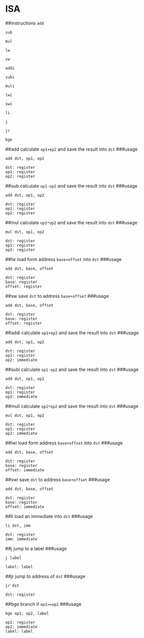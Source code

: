 ISA
=====
##instructions
`add`

`sub`

`mul`

`lw`

`sw`

`addi`

`subi`

`muli`

`lwi`

`swi`

`li`

`j`

`jr`

`bge`

##add
calculate `op1+op2` and save the result into `dst`
###usage
```
add dst, op1, op2

dst: register
op1: register
op2: register
```

##sub
calculate `op1-op2` and save the result into `dst`
###usage
```
add dst, op1, op2

dst: register
op1: register
op2: register
```

##mul
calculate `op1*op2` and save the result into `dst`
###usage
```
mul dst, op1, op2

dst: register
op1: register
op2: register
```

##lw
load form address `base+offset` into `dst`
###usage
```
add dst, base, offset

dst: register
base: register
offset: register
```

##sw
save `dst` to address `base+offset`
###usage
```
add dst, base, offset

dst: register
base: register
offset: register
```

##addi
calculate `op1+op2` and save the result into `dst`
###usage
```
add dst, op1, op2

dst: register
op1: register
op2: immediate
```

##subi
calculate `op1-op2` and save the result into `dst`
###usage
```
add dst, op1, op2

dst: register
op1: register
op2: immediate
```

##muli
calculate `op1*op2` and save the result into `dst`
###usage
```
mul dst, op1, op2

dst: register
op1: register
op2: immediate
```

##lwi
load form address `base+offset` into `dst`
###usage
```
add dst, base, offset

dst: register
base: register
offset: immediate
```

##swi
save `dst` to address `base+offset`
###usage
```
add dst, base, offset

dst: register
base: register
offset: immediate
```

##li
load an immediate into `dst`
###usage
```
li dst, imm

dst: register
imm: immediate
```

##j
jump to a label
###usage
```
j label

label: label
```

##jr
jump to address of `dst`
###usage
```
jr dst

dst: register
```

##bge
branch if `op1>=op2`
###usage
```
bge op1, op2, label

op1: register
op2: immediate
label: label
```